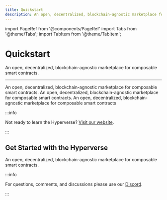 ```yaml
---
title: Quickstart
description: An open, decentralized, blockchain-agnostic marketplace for composable smart contracts
---
```


import PageRef from '@components/PageRef'
import Tabs from '@theme/Tabs';
import TabItem from '@theme/TabItem';

# Quickstart

An open, decentralized, blockchain-agnostic marketplace for composable smart contracts.

---

An open, decentralized, blockchain-agnostic marketplace for composable smart contracts. An open, decentralized, blockchain-agnostic marketplace for composable smart contracts. An open, decentralized, blockchain-agnostic marketplace for composable smart contracts

:::info

Not ready to learn the Hyperverse? [Visit our website](https://www.decentology.com/).

:::

## Get Started with the Hyperverse

An open, decentralized, blockchain-agnostic marketplace for composable smart contracts.

<PageRef url="/basics/hyperverse/why-hyperverse" pageName="Why Hyperverse" />
<PageRef url="/basics/web3/web3-overview" pageName="Web3 Basics" />
<PageRef url="/basics/blockchain/overview" pageName="Blockchain Basics" />
<PageRef url="/basics/terminology" pageName="Terminology" />
<PageRef url="./support" pageName="Support" />
<PageRef url="./faq" pageName="FAQ" />

:::info

For questions, comments, and discussions please use our [Discord](https://discord.com/invite/uqecGxg).

:::
